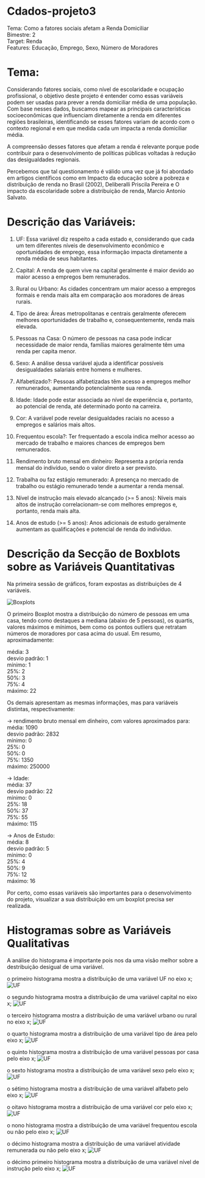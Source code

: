 # Cdados-projeto3<br>
Tema: Como a fatores sociais afetam a Renda Domiciliar<br>
Bimestre: 2 <br>
Target: Renda <br>
Features: Educação, Emprego, Sexo, Número de Moradores <br>
#

# Tema:
Considerando fatores sociais, como nível de escolaridade e ocupação profissional, o objetivo deste projeto é entender como essas variáveis podem ser usadas para prever a renda domiciliar média de uma população. Com base nesses dados, buscamos mapear as principais características socioeconômicas que influenciam diretamente a renda em diferentes regiões brasileiras, identificando se esses fatores variam de acordo com o contexto regional e em que medida cada um impacta a renda domiciliar média.

A compreensão desses fatores que afetam a renda é relevante porque pode contribuir para o desenvolvimento de políticas públicas voltadas à redução das desigualdades regionais.

Percebemos que tal questionamento é válido uma vez que já foi abordado em artigos científicos como em Impacto da educação sobre a pobreza e distribuição de renda no Brasil (2002), Deliberalli Priscila Pereira e O impacto da escolaridade sobre a distribuição de renda, Marcio Antonio Salvato.
#

# Descrição das Variáveis:
1. UF: Essa variável diz respeito a cada estado e, considerando que cada um tem diferentes níveis de desenvolvimento econômico e oportunidades de emprego, essa informação impacta diretamente a renda média de seus habitantes.


2. Capital: A renda de quem vive na capital geralmente é maior devido ao maior acesso a empregos bem remunerados.


3. Rural ou Urbano: As cidades concentram um maior acesso a empregos formais e renda mais alta em comparação aos moradores de áreas rurais.


4. Tipo de área: Áreas metropolitanas e centrais geralmente oferecem melhores oportunidades de trabalho e, consequentemente, renda mais elevada.


5. Pessoas na Casa: O número de pessoas na casa pode indicar necessidade de maior renda, famílias maiores geralmente têm uma renda per capita menor.


6. Sexo: A análise dessa variável ajuda a identificar possíveis desigualdades salariais entre homens e mulheres.


7. Alfabetizado?: Pessoas alfabetizadas têm acesso a empregos melhor remunerados, aumentando potencialmente sua renda.


8. Idade: Idade pode estar associada ao nível de experiência e, portanto, ao potencial de renda, até determinado ponto na carreira.


9. Cor: A variável pode revelar desigualdades raciais no acesso a empregos e salários mais altos.


10. Frequentou escola?: Ter frequentado a escola indica melhor acesso ao mercado de trabalho e maiores chances de empregos bem remunerados.


11. Rendimento bruto mensal em dinheiro: Representa a própria renda mensal do indivíduo, sendo o valor direto a ser previsto.


12. Trabalha ou faz estágio remunerado: A presença no mercado de trabalho ou estágio remunerado tende a aumentar a renda mensal.


13. Nível de instrução mais elevado alcançado (>= 5 anos): Níveis mais altos de instrução correlacionam-se com melhores empregos e, portanto, renda mais alta.


14. Anos de estudo (>= 5 anos): Anos adicionais de estudo geralmente aumentam as qualificações e potencial de renda do indivíduo.
#

# Descrição da Secção de Boxblots sobre as Variáveis Quantitativas<br>
Na primeira sessão de gráficos, foram expostas as distribuições de 4 variáveis.<br>

![Boxplots](img/image.png)<br>

O primeiro Boxplot mostra a distribuição do número de pessoas em uma casa, tendo como destaques a mediana (abaixo de 5 pessoas), os quartis, valores máximos e mínimos, bem como os pontos outliers que retratam números de moradores por casa acima do usual. Em resumo, aproximadamente:<br>

média: 3<br>
desvio padrão: 1<br>
mínimo: 1<br>
25%: 2<br>
50%: 3<br>
75%: 4<br>
máximo: 22<br>

Os demais apresentam as mesmas informações, mas para variáveis distintas, respectivamente:<br>

-> rendimento bruto mensal em dinheiro, com valores aproximados para:<br>
média: 1090<br>
desvio padrão: 2832<br>
mínimo: 0<br>
25%: 0<br>
50%: 0<br>
75%: 1350<br>
máximo: 250000<br>

-> Idade:<br>
média: 37<br>
desvio padrão: 22<br>
mínimo: 0<br>
25%: 18<br>
50%: 37<br>
75%: 55<br>
máximo: 115<br>

-> Anos de Estudo:<br>
média: 8<br>
desvio padrão: 5<br>
mínimo: 0<br>
25%: 4<br>
50%: 9<br>
75%: 12<br>
máximo: 16<br>

Por certo, como essas variáveis são importantes para o desenvolvimento do projeto, visualizar a sua distribuição em um boxplot precisa ser realizada.<br>
#

# Histogramas sobre as Variáveis Qualitativas<br>

A análise do histograma é importante pois nos da uma visão melhor sobre a destribuição desigual de uma variável.

o primeiro histograma mostra a distribuição de uma variável UF no eixo x;
![UF](img/histoUF.png)

o segundo histograma mostra a distribuição de uma variável capital no eixo x;
![UF](img/capital.png)

o terceiro histograma mostra a distribuição de uma variável urbano ou rural no eixo x;
![UF](img/ru_ur.png)

o quarto histograma mostra a distribuição de uma variável tipo de área pelo eixo x;
![UF](img/tipo_area.png)

o quinto histograma mostra a distribuição de uma variável pessoas por casa pelo eixo x;
![UF](img/pessoas.png)

o sexto histograma mostra a distribuição de uma variável sexo pelo eixo x;
![UF](img/sexo.png)

o sétimo histograma mostra a distribuição de uma variável alfabeto pelo eixo x;
![UF](img/alfab.png)

o oitavo histograma mostra a distribuição de uma variável cor pelo eixo x;
![UF](img/cor.png)

o nono histograma mostra a distribuição de uma variável frequentou escola ou não pelo eixo x;
![UF](img/escola.png)

o décimo histograma mostra a distribuição de uma variável atividade remunerada ou não pelo eixo x;
![UF](img/ativi_remu.png)

o décimo primeiro histograma mostra a distribuição de uma variável nível de instrução pelo eixo x;
![UF](img/nivel_instru.png)
#